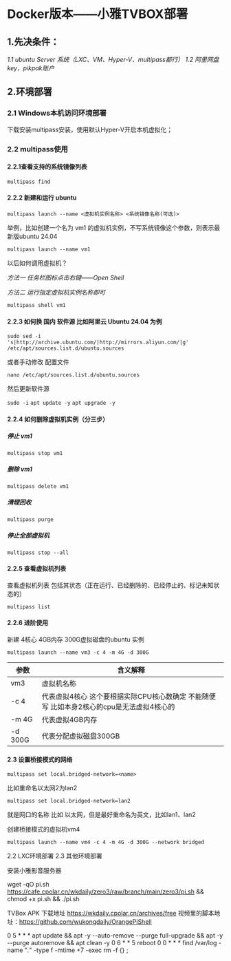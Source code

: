 # Docker版本——小雅TVBOX部署

## 1.先决条件：

*1.1 ubuntu Server 系统（LXC、VM、Hyper-V、multipass都行）*
*1.2 阿里网盘key，pikpak账户*

## 2.环境部署

### 2.1 Windows本机访问环境部署

下载安装multipass安装，使用默认Hyper-V开启本机虚拟化；

### 2.2 multipass使用

#### 2.2.1查看支持的系统镜像列表

`multipass find`

#### 2.2.2 新建和运行 ubuntu

`multipass launch --name <虚拟机实例名称> <系统镜像名称(可选)>`

举例，比如创建一个名为 vm1 的虚拟机实例，不写系统镜像这个参数，则表示最新版ubuntu 24.04

`multipass launch --name vm1`

以后如何调用虚拟机？

*方法一 任务栏图标点击右键——Open Shell*

*方法二 运行指定虚拟机实例名称即可*

`multipass shell vm1`

#### 2.2.3 如何换 国内 软件源 比如阿里云 Ubuntu 24.04 为例

`sudo sed -i 's|http://archive.ubuntu.com/|http://mirrors.aliyun.com/|g' /etc/apt/sources.list.d/ubuntu.sources`

或者手动修改 配置文件

`nano /etc/apt/sources.list.d/ubuntu.sources`

然后更新软件源

`sudo -i`
`apt update -y`
`apt upgrade -y`

#### 2.2.4 如何删除虚拟机实例（分三步）

##### 停止 vm1
`multipass stop vm1`

##### 删除 vm1
`multipass delete vm1`

##### 清理回收
`multipass purge`

##### 停止全部虚拟机
`multipass stop --all`

#### 2.2.5 查看虚拟机列表

查看虚拟机列表 包括其状态（正在运行、已经删除的、已经停止的、标记未知状态的）

`multipass list`

#### 2.2.6 进阶使用

新建 4核心 4GB内存 300G虚拟磁盘的ubuntu 实例

`multipass launch --name vm3 -c 4 -m 4G -d 300G`

| 参数    | 含义解释                                                     |
| ------- | ------------------------------------------------------------ |
| vm3     | 虚拟机名称                                                   |
| -c 4    | 代表虚拟4核心 这个要根据实际CPU核心数确定 不能随便写 比如本身2核心的cpu是无法虚拟4核心的 |
| -m 4G   | 代表虚拟4GB内存                                              |
| -d 300G | 代表分配虚拟磁盘300GB                                        |

#### 2.3 设置桥接模式的网络

`multipass set local.bridged-network=<name>`

比如重命名以太网2为lan2

`multipass set local.bridged-network=lan2`

<name> 就是网口的名称 比如 以太网，但是最好重命名为英文，比如lan1、lan2



创建桥接模式的虚拟机vm4

`multipass launch --name vm4 -c 4 -m 4G -d 300G --network bridged`



2.2 LXC环境部署
2.3 其他环境部署



安装小雅影音服务器

wget -qO pi.sh https://cafe.cpolar.cn/wkdaily/zero3/raw/branch/main/zero3/pi.sh && chmod +x pi.sh && ./pi.sh






TVBox APK 下载地址 https://wkdaily.cpolar.cn/archives/free
视频里的脚本地址：https://github.com/wukongdaily/OrangePiShell


0 5 * * * apt update && apt -y --auto-remove --purge full-upgrade && apt -y --purge autoremove && apt clean -y
0 6 * * 5 reboot
0 0 * * * find /var/log -name "*.*" -type f -mtime +7 -exec rm -f {} \;



